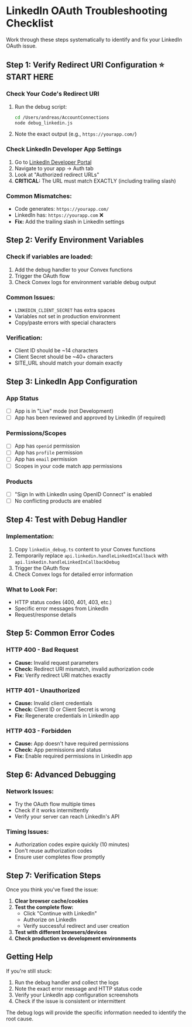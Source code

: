 # LinkedIn OAuth Troubleshooting Checklist

Work through these steps systematically to identify and fix your LinkedIn OAuth issue.

## Step 1: Verify Redirect URI Configuration ⭐ START HERE

### Check Your Code's Redirect URI
1. Run the debug script:
   ```bash
   cd /Users/andreas/AccountConnections
   node debug_linkedin.js
   ```
2. Note the exact output (e.g., `https://yourapp.com/`)

### Check LinkedIn Developer App Settings
1. Go to [LinkedIn Developer Portal](https://developer.linkedin.com/)
2. Navigate to your app → Auth tab
3. Look at "Authorized redirect URLs"
4. **CRITICAL:** The URL must match EXACTLY (including trailing slash)

### Common Mismatches:
- Code generates: `https://yourapp.com/`
- LinkedIn has: `https://yourapp.com` ❌
- **Fix:** Add the trailing slash in LinkedIn settings

## Step 2: Verify Environment Variables

### Check if variables are loaded:
1. Add the debug handler to your Convex functions
2. Trigger the OAuth flow
3. Check Convex logs for environment variable debug output

### Common Issues:
- `LINKEDIN_CLIENT_SECRET` has extra spaces
- Variables not set in production environment
- Copy/paste errors with special characters

### Verification:
- Client ID should be ~14 characters
- Client Secret should be ~40+ characters
- SITE_URL should match your domain exactly

## Step 3: LinkedIn App Configuration

### App Status
- [ ] App is in "Live" mode (not Development)
- [ ] App has been reviewed and approved by LinkedIn (if required)

### Permissions/Scopes
- [ ] App has `openid` permission
- [ ] App has `profile` permission  
- [ ] App has `email` permission
- [ ] Scopes in your code match app permissions

### Products
- [ ] "Sign In with LinkedIn using OpenID Connect" is enabled
- [ ] No conflicting products are enabled

## Step 4: Test with Debug Handler

### Implementation:
1. Copy `linkedin_debug.ts` content to your Convex functions
2. Temporarily replace `api.linkedin.handleLinkedInCallback` with `api.linkedin.handleLinkedInCallbackDebug`
3. Trigger the OAuth flow
4. Check Convex logs for detailed error information

### What to Look For:
- HTTP status codes (400, 401, 403, etc.)
- Specific error messages from LinkedIn
- Request/response details

## Step 5: Common Error Codes

### HTTP 400 - Bad Request
- **Cause:** Invalid request parameters
- **Check:** Redirect URI mismatch, invalid authorization code
- **Fix:** Verify redirect URI matches exactly

### HTTP 401 - Unauthorized  
- **Cause:** Invalid client credentials
- **Check:** Client ID or Client Secret is wrong
- **Fix:** Regenerate credentials in LinkedIn app

### HTTP 403 - Forbidden
- **Cause:** App doesn't have required permissions
- **Check:** App permissions and status
- **Fix:** Enable required permissions in LinkedIn app

## Step 6: Advanced Debugging

### Network Issues:
- Try the OAuth flow multiple times
- Check if it works intermittently
- Verify your server can reach LinkedIn's API

### Timing Issues:
- Authorization codes expire quickly (10 minutes)
- Don't reuse authorization codes
- Ensure user completes flow promptly

## Step 7: Verification Steps

Once you think you've fixed the issue:

1. **Clear browser cache/cookies**
2. **Test the complete flow:**
   - Click "Continue with LinkedIn"
   - Authorize on LinkedIn
   - Verify successful redirect and user creation
3. **Test with different browsers/devices**
4. **Check production vs development environments**

## Getting Help

If you're still stuck:
1. Run the debug handler and collect the logs
2. Note the exact error message and HTTP status code
3. Verify your LinkedIn app configuration screenshots
4. Check if the issue is consistent or intermittent

The debug logs will provide the specific information needed to identify the root cause.
